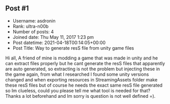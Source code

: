 ## Post #1
- Username: asdronin
- Rank: ultra-n00b
- Number of posts: 4
- Joined date: Thu May 11, 2017 1:23 pm
- Post datetime: 2021-04-18T00:14:05+00:00
- Post Title: Way to generate resS file from unity game files

Hi all,
A friend of mine is modding a game that was made in unity and he can extract files properly but he cant generate the resS files that apparently are auto generated, so extracting is not the problem but injecting these in the game again, from what I researched I found some unity versions changed and when exporting resources in StreamingAssets folder make these resS files but of course he needs the exact same resS file generated so Im clueless, could you please tell me what tool is needed for that? Thanks a lot beforehand and Im sorry is question is not well defined =).
